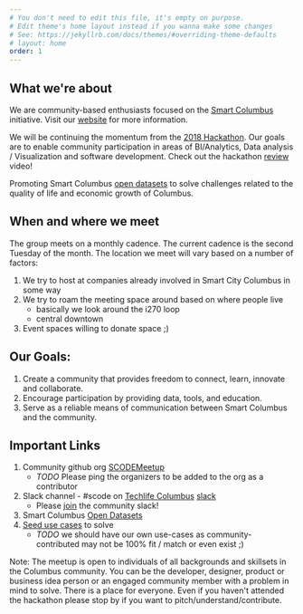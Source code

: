 ```yaml
---
# You don't need to edit this file, it's empty on purpose.
# Edit theme's home layout instead if you wanna make some changes
# See: https://jekyllrb.com/docs/themes/#overriding-theme-defaults
# layout: home
order: 1
---
```


## What we're about

We are community-based enthusiasts focused on the [Smart Columbus](https://www.columbus.gov/smartcolumbus/home/) initiative. Visit our [website](https://www.scodemeetup.org/) for more information.

We will be continuing the momentum from the [2018 Hackathon]( http://hackscos.com ). Our goals are to enable community participation in areas of BI/Analytics, Data analysis / Visualization and software development. Check out the hackathon [review](https://youtu.be/appq0fQceP8) video!

Promoting Smart Columbus [open datasets](https://www.smartcolumbusos.com/data) to solve challenges related to the quality of life and economic growth of Columbus.

## When and where we meet

The group meets on a monthly cadence. The current cadence is the second Tuesday of the month. The location we meet will vary based on a number of factors:

1. We try to host at companies already involved in Smart City Columbus in some way
1. We try to roam the meeting space around based on where people live
   * basically we look around the i270 loop
   * central downtown
1. Event spaces willing to donate space ;)

## Our Goals:

1. Create a community that provides freedom to connect, learn, innovate and collaborate.
1. Encourage participation by providing data, tools, and education.
1. Serve as a reliable means of communication between Smart Columbus and the community.

## Important Links

1. Community github org [SCODEMeetup](https://github.com/SCODEMeetup)
   * *TODO* Please ping the organizers to be added to the org as a contributor
1. Slack channel - #scode on [Techlife Columbus](http://www.techlifecolumbus.com/) [slack](https://techlife-columbus.slack.com/)
   * Please [join](https://techlife-columbus-slack.herokuapp.com/) the community slack!
1. Smart Columbus [Open Datasets](https://www.smartcolumbusos.com/data)
1. [Seed use cases](https://www.smartcolumbusos.com/data-stories) to solve
   * *TODO* we should have our own use-cases as community-contributed may not be 100% fit / match or even exist ;)

Note: The meetup is open to individuals of all backgrounds and skillsets in the Columbus community. You can be the developer, designer, product or business idea person or an engaged community member with a problem in mind to solve. There is a place for everyone. Even if you haven't attended the hackathon please stop by if you want to pitch/understand/contribute.
